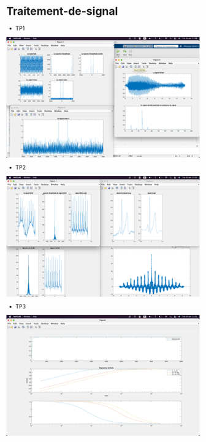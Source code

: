 # Traitement-de-signal

* TP1

![](images/1.png)

* TP2

![](images/2.png)

* TP3

![](images/3.png)
